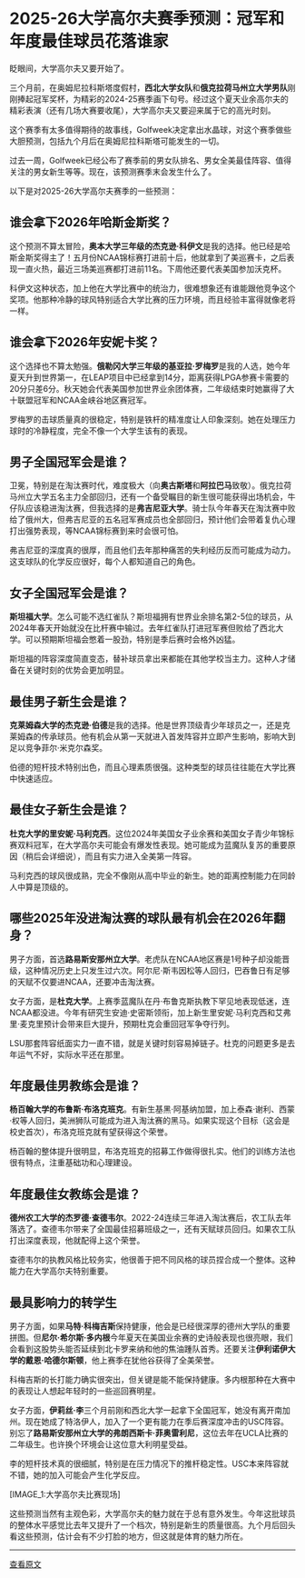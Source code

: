 # 2025-26大学高尔夫赛季预测：冠军和年度最佳球员花落谁家

眨眼间，大学高尔夫又要开始了。

三个月前，在奥姆尼拉科斯塔度假村，**西北大学女队**和**俄克拉荷马州立大学男队**刚刚捧起冠军奖杯，为精彩的2024-25赛季画下句号。经过这个夏天业余高尔夫的精彩表演（还有几场大赛要收尾），大学高尔夫又要迎来属于它的高光时刻。

这个赛季有太多值得期待的故事线，Golfweek决定拿出水晶球，对这个赛季做些大胆预测，包括九个月后在奥姆尼拉科斯塔可能发生的一切。

过去一周，Golfweek已经公布了赛季前的男女队排名、男女全美最佳阵容、值得关注的男女新生等等。现在，该预测赛季末会发生什么了。

以下是对2025-26大学高尔夫赛季的一些预测：

## 谁会拿下2026年哈斯金斯奖？

这个预测不算太冒险，**奥本大学三年级的杰克逊·科伊文**是我的选择。他已经是哈斯金斯奖得主了！五月份NCAA锦标赛打进前十后，他就拿到了美巡赛卡，之后表现一直火热，最近三场美巡赛都打进前11名。下周他还要代表美国参加沃克杯。

科伊文这种状态，加上他在大学比赛中的统治力，很难想象还有谁能跟他竞争这个奖项。他那种冷静的球风特别适合大学比赛的压力环境，而且经验丰富得就像老将一样。

## 谁会拿下2026年安妮卡奖？

这个选择也不算太勉强。**俄勒冈大学三年级的基亚拉·罗梅罗**是我的人选，她今年夏天升到世界第一，在LEAP项目中已经拿到14分，距离获得LPGA参赛卡需要的20分只差6分。秋天她会代表美国参加世界业余团体赛，二年级结束时她赢得了大十联盟冠军和NCAA金峡谷地区赛冠军。

罗梅罗的击球质量真的很稳定，特别是铁杆的精准度让人印象深刻。她在处理压力球时的冷静程度，完全不像一个大学生该有的表现。

## 男子全国冠军会是谁？

卫冕，特别是在淘汰赛时代，难度极大（向**奥古斯塔**和**阿拉巴马**致敬）。俄克拉荷马州立大学五名主力全部回归，还有一个备受瞩目的新生很可能获得出场机会，牛仔队应该稳进淘汰赛，但我选择的是**弗吉尼亚大学**。骑士队今年春天在淘汰赛中败给了俄州大，但弗吉尼亚的五名冠军赛成员也全部回归，预计他们会带着复仇心理打出强势表现，等NCAA锦标赛到来时会很可怕。

弗吉尼亚的深度真的很厚，而且他们去年那种痛苦的失利经历反而可能成为动力。这支球队的化学反应很好，每个人都知道自己的角色。

## 女子全国冠军会是谁？

**斯坦福大学**。怎么可能不选红雀队？斯坦福拥有世界业余排名第2-5位的球员，从2024年春天开始就没在比杆赛中输过。去年红雀队打进冠军赛但败给了西北大学。可以预期斯坦福会憋着一股劲，特别是季后赛时会格外凶猛。

斯坦福的阵容深度简直变态，替补球员拿出来都能在其他学校当主力。这种人才储备在关键时刻的优势会更加明显。

## 最佳男子新生会是谁？

**克莱姆森大学的杰克逊·伯德**是我的选择。他是世界顶级青少年球员之一，还是克莱姆森的传承球员。他有机会从第一天就进入首发阵容并立即产生影响，影响大到足以竞争菲尔·米克尔森奖。

伯德的短杆技术特别出色，而且心理素质很强。这种类型的球员往往能在大学比赛中快速适应。

## 最佳女子新生会是谁？

**杜克大学的里安妮·马利克西**。这位2024年美国女子业余赛和美国女子青少年锦标赛双料冠军，在大学高尔夫可能会有爆发性表现。她可能成为蓝魔队复苏的重要原因（稍后会详细说），而且有实力进入全美第一阵容。

马利克西的球风很成熟，完全不像刚从高中毕业的新生。她的距离控制能力在同龄人中算是顶级的。

## 哪些2025年没进淘汰赛的球队最有机会在2026年翻身？

男子方面，首选**路易斯安那州立大学**。老虎队在NCAA地区赛是1号种子却没能晋级，这种情况历史上只发生过六次。阿尔尼·斯韦因松等人回归，巴吞鲁日有足够的天赋不仅要进NCAA，还要冲击淘汰赛。

女子方面，是**杜克大学**。上赛季蓝魔队在丹·布鲁克斯执教下罕见地表现低迷，连NCAA都没进。今年有研究生安迪·史密斯领衔，加上新生里安妮·马利克西和艾弗里·麦克里预计会带来巨大提升，预期杜克会重回冠军争夺行列。

LSU那套阵容纸面实力一直不错，就是关键时刻容易掉链子。杜克的问题更多是去年运气不好，实际水平还在那里。

## 年度最佳男教练会是谁？

**杨百翰大学的布鲁斯·布洛克班克**。有新生基黑·阿基纳加盟，加上泰森·谢利、西蒙·权等人回归，美洲狮队可能成为进入淘汰赛的黑马。如果实现这个目标（这会是校史首次），布洛克班克就有望获得这个荣誉。

杨百翰的整体提升很明显，布洛克班克的招募工作做得很扎实。他们的训练方法也很有特点，注重基础功和心理建设。

## 年度最佳女教练会是谁？

**德州农工大学的杰罗德·查德韦尔**。2022-24连续三年进入淘汰赛后，农工队去年落选了。查德韦尔带来了全国最佳招募班级之一，还有天赋球员回归。如果农工队打出深度表现，他就配得上这个荣誉。

查德韦尔的执教风格比较务实，他很善于把不同风格的球员捏合成一个整体。这种能力在大学高尔夫特别重要。

## 最具影响力的转学生

男子方面，如果**马特·科梅吉斯**保持健康，他会是已经很深厚的德州大学队的重要拼图。但**尼尔·希尔斯·多内根**今年夏天在美国业余赛的史诗般表现也很亮眼，我们会看到这股势头能否延续到北卡罗来纳和他的焦油踵队首秀。还要关注**伊利诺伊大学的戴恩·哈德尔斯顿**，他上赛季在犹他谷获得了全美荣誉。

科梅吉斯的长打能力确实很突出，但关键是能不能保持健康。多内根那种在大赛中的表现让人想起年轻时的一些巡回赛明星。

女子方面，**伊莉丝·李**三个月前刚和西北大学一起拿下全国冠军，她没有离开南加州。现在她成了特洛伊人，加入了一个更有能力在季后赛深度冲击的USC阵容。别忘了**路易斯安那州立大学的弗朗西斯卡·菲奥雷利尼**，这位去年在UCLA比赛的二年级生。也许换个环境会让这位意大利明星受益。

李的短杆技术真的很细腻，特别是在压力情况下的推杆稳定性。USC本来阵容就不错，她的加入可能会产生化学反应。

[IMAGE_1:大学高尔夫比赛现场]

这些预测当然有主观色彩，大学高尔夫的魅力就在于总有意外发生。今年这批球员的整体水平感觉比去年又提升了一个档次，特别是新生的质量很高。九个月后回头看这些预测，估计会有不少打脸的地方，但这就是体育的魅力所在。

---

[查看原文](https://golfweek.usatoday.com/story/sports/golf/college/2025/08/31/2026-college-golf-predictions-national-champions-players-of-the-year/85864922007/)